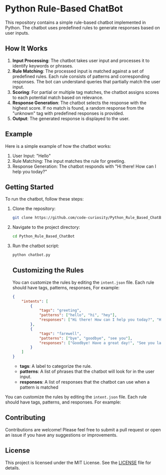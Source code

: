 # Python Rule-Based ChatBot

This repository contains a simple rule-based chatbot implemented in Python. The chatbot uses predefined rules to generate responses based on user inputs.

## How It Works

1. **Input Processing**: The chatbot takes user input and processes it to identify keywords or phrases.
2. **Rule Matching**: The processed input is matched against a set of predefined rules. Each rule consists of patterns and corresponding responses. The bot can understand queries that partially match the user input.
3. **Scoring**: For partial or multiple tag matches, the chatbot assigns scores to each potential match based on relevance.
4. **Response Generation**: The chatbot selects the response with the highest score. If no match is found, a random response from the "unknown" tag with predefined responses is provided.
5. **Output**: The generated response is displayed to the user.

## Example

Here is a simple example of how the chatbot works:

1. User Input: "Hello"
2. Rule Matching: The input matches the rule for greeting.
3. Response Generation: The chatbot responds with "Hi there! How can I help you today?"

## Getting Started

To run the chatbot, follow these steps:

1. Clone the repository:
    ```bash
    git clone https://github.com/code-curiosity/Python_Rule_Based_ChatBot.git
    ```
2. Navigate to the project directory:
    ```bash
    cd Python_Rule_Based_ChatBot
    ```
3. Run the chatbot script:
    ```bash
    python chatbot.py
    ```
    ## Customizing the Rules

    You can customize the rules by editing the `intent.json` file. Each rule should have tags, patterns, responses, For example:

    ```json
    {
        "intents": [
            {
                "tags": "greeting",
                "patterns": ["hello", "hi", "hey"],
                "responses": ["Hi there! How can I help you today?", "Hello! What can I do for you?"],
            },
            {
                "tags": "farewell",
                "patterns": ["bye", "goodbye", "see you"],
                "responses": ["Goodbye! Have a great day!", "See you later!"],
            }
        ]
    }
    ```

    - **tags**: A label to categorize the rule.
    - **patterns**: A list of phrases that the chatbot will look for in the user input.
    - **responses**: A list of responses that the chatbot can use when a pattern is matched

You can customize the rules by editing the `intent.json` file. Each rule should have tags, patterns, and responses. For example:


## Contributing

Contributions are welcome! Please feel free to submit a pull request or open an issue if you have any suggestions or improvements.

## License

This project is licensed under the MIT License. See the [LICENSE](LICENSE) file for details.

